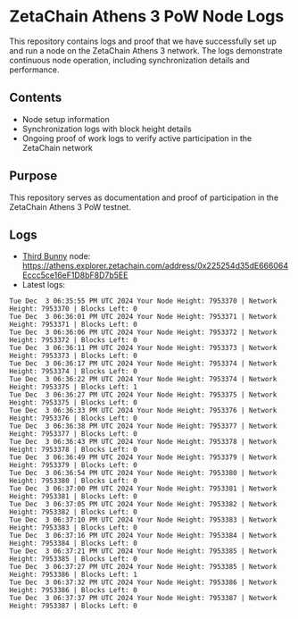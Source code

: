 # ZetaChain Athens 3 PoW Node Logs
This repository contains logs and proof that we have successfully set up and run a node on the ZetaChain Athens 3 network. The logs demonstrate continuous node operation, including synchronization details and performance.

## Contents
- Node setup information
- Synchronization logs with block height details
- Ongoing proof of work logs to verify active participation in the ZetaChain network

## Purpose
This repository serves as documentation and proof of participation in the ZetaChain Athens 3 PoW testnet.

## Logs

- [Third Bunny](https://thirdbunny.xyz/) node: https://athens.explorer.zetachain.com/address/0x225254d35dE666064Eccc5ce16eF1D8bF8D7b5EE
- Latest logs:
```
Tue Dec  3 06:35:55 PM UTC 2024 Your Node Height: 7953370 | Network Height: 7953370 | Blocks Left: 0
Tue Dec  3 06:36:01 PM UTC 2024 Your Node Height: 7953371 | Network Height: 7953371 | Blocks Left: 0
Tue Dec  3 06:36:06 PM UTC 2024 Your Node Height: 7953372 | Network Height: 7953372 | Blocks Left: 0
Tue Dec  3 06:36:11 PM UTC 2024 Your Node Height: 7953373 | Network Height: 7953373 | Blocks Left: 0
Tue Dec  3 06:36:17 PM UTC 2024 Your Node Height: 7953374 | Network Height: 7953374 | Blocks Left: 0
Tue Dec  3 06:36:22 PM UTC 2024 Your Node Height: 7953374 | Network Height: 7953375 | Blocks Left: 1
Tue Dec  3 06:36:27 PM UTC 2024 Your Node Height: 7953375 | Network Height: 7953375 | Blocks Left: 0
Tue Dec  3 06:36:33 PM UTC 2024 Your Node Height: 7953376 | Network Height: 7953376 | Blocks Left: 0
Tue Dec  3 06:36:38 PM UTC 2024 Your Node Height: 7953377 | Network Height: 7953377 | Blocks Left: 0
Tue Dec  3 06:36:43 PM UTC 2024 Your Node Height: 7953378 | Network Height: 7953378 | Blocks Left: 0
Tue Dec  3 06:36:49 PM UTC 2024 Your Node Height: 7953379 | Network Height: 7953379 | Blocks Left: 0
Tue Dec  3 06:36:54 PM UTC 2024 Your Node Height: 7953380 | Network Height: 7953380 | Blocks Left: 0
Tue Dec  3 06:37:00 PM UTC 2024 Your Node Height: 7953381 | Network Height: 7953381 | Blocks Left: 0
Tue Dec  3 06:37:05 PM UTC 2024 Your Node Height: 7953382 | Network Height: 7953382 | Blocks Left: 0
Tue Dec  3 06:37:10 PM UTC 2024 Your Node Height: 7953383 | Network Height: 7953383 | Blocks Left: 0
Tue Dec  3 06:37:16 PM UTC 2024 Your Node Height: 7953384 | Network Height: 7953384 | Blocks Left: 0
Tue Dec  3 06:37:21 PM UTC 2024 Your Node Height: 7953385 | Network Height: 7953385 | Blocks Left: 0
Tue Dec  3 06:37:27 PM UTC 2024 Your Node Height: 7953385 | Network Height: 7953386 | Blocks Left: 1
Tue Dec  3 06:37:32 PM UTC 2024 Your Node Height: 7953386 | Network Height: 7953386 | Blocks Left: 0
Tue Dec  3 06:37:37 PM UTC 2024 Your Node Height: 7953387 | Network Height: 7953387 | Blocks Left: 0
```
